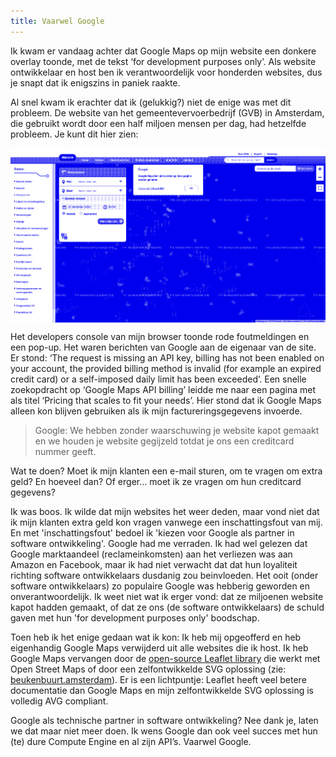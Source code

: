 ```yaml
---
title: Vaarwel Google
---
```


Ik kwam er vandaag achter dat Google Maps op mijn website een donkere overlay toonde, met de tekst ‘for development purposes only’. Als website ontwikkelaar en host ben ik verantwoordelijk voor honderden websites, dus je snapt dat ik enigszins in paniek raakte.

Al snel kwam ik erachter dat ik (gelukkig?) niet de enige was met dit probleem. De website van het gemeentevervoerbedrijf (GVB) in Amsterdam, die gebruikt wordt door een half miljoen mensen per dag, had hetzelfde probleem. Je kunt dit hier zien:

<a href="/uploads/gvb.png" style="display: block;"><img src="/uploads/gvb_pattern.png" style="display: block;" /></a>

Het developers console van mijn browser toonde rode foutmeldingen en een pop-up. Het waren berichten van Google aan de eigenaar van de site. Er stond: ‘The request is missing an API key, billing has not been enabled on your account, the provided billing method is invalid (for example an expired credit card) or a self-imposed daily limit has been exceeded’. Een snelle zoekopdracht op ‘Google Maps API billing’ leidde me naar een pagina met als titel ‘Pricing that scales to fit your needs’. Hier stond dat ik Google Maps alleen kon blijven gebruiken als ik mijn factureringsgegevens invoerde.

> Google: We hebben zonder waarschuwing je website kapot gemaakt en we houden je website gegijzeld totdat je ons een creditcard nummer geeft.

Wat te doen? Moet ik mijn klanten een e-mail sturen, om te vragen om extra geld? En hoeveel dan? Of erger... moet ik ze vragen om hun creditcard gegevens?

Ik was boos. Ik wilde dat mijn websites het weer deden, maar vond niet dat ik mijn klanten extra geld kon vragen vanwege een inschattingsfout van mij. En met 'inschattingsfout' bedoel ik 'kiezen voor Google als partner in software ontwikkeling'. Google had me verraden. Ik had wel gelezen dat Google marktaandeel (reclameinkomsten) aan het verliezen was aan Amazon en Facebook, maar ik had niet verwacht dat dat hun loyaliteit richting software ontwikkelaars dusdanig zou beinvloeden. Het ooit (onder software ontwikkelaars) zo populaire Google was hebberig geworden en onverantwoordelijk. Ik weet niet wat ik erger vond: dat ze miljoenen website kapot hadden gemaakt, of dat ze ons (de software ontwikkelaars) de schuld gaven met hun 'for development purposes only' boodschap.

Toen heb ik het enige gedaan wat ik kon: Ik heb mij opgeofferd en heb eigenhandig Google Maps verwijderd uit alle websites die ik host. Ik heb Google Maps vervangen door de [open-source Leaflet library](https://leafletjs.com/) die werkt met Open Street Maps of door een zelfontwikkelde SVG oplossing (zie: [beukenbuurt.amsterdam](https://beukenbuurt.amsterdam)). Er is een lichtpuntje: Leaflet heeft veel betere documentatie dan Google Maps en mijn zelfontwikkelde SVG oplossing is volledig AVG compliant.

Google als technische partner in software ontwikkeling? Nee dank je, laten we dat maar niet meer doen. Ik wens Google dan ook veel succes met hun (te) dure Compute Engine en al zijn API’s. Vaarwel Google.
